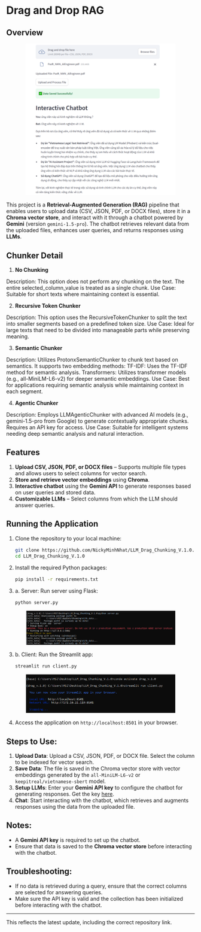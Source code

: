 # Drag and Drop RAG

## Overview
<p align="center"> 
   <img src="image/Demo.PNG" alt="Testing for my CV" width="400"/> </p>

This project is a **Retrieval-Augmented Generation (RAG)** pipeline that enables users to upload data (CSV, JSON, PDF, or DOCX files), store it in a **Chroma vector store**, and interact with it through a chatbot powered by **Gemini** (version `gemini-1.5-pro`). The chatbot retrieves relevant data from the uploaded files, enhances user queries, and returns responses using **LLMs**.

## Chunker Detail
1. **No Chunking**

Description: This option does not perform any chunking on the text. The entire selected_column_value is treated as a single chunk.
Use Case: Suitable for short texts where maintaining context is essential.

2. **Recursive Token Chunker**

Description: This option uses the RecursiveTokenChunker to split the text into smaller segments based on a predefined token size.
Use Case: Ideal for large texts that need to be divided into manageable parts while preserving meaning.

3. **Semantic Chunker**

Description: Utilizes ProtonxSemanticChunker to chunk text based on semantics. It supports two embedding methods:
TF-IDF: Uses the TF-IDF method for semantic analysis.
Transformers: Utilizes transformer models (e.g., all-MiniLM-L6-v2) for deeper semantic embeddings.
Use Case: Best for applications requiring semantic analysis while maintaining context in each segment.

4. **Agentic Chunker**

Description: Employs LLMAgenticChunker with advanced AI models (e.g., gemini-1.5-pro from Google) to generate contextually appropriate chunks. Requires an API key for access.
Use Case: Suitable for intelligent systems needing deep semantic analysis and natural interaction.

## Features
1. **Upload CSV, JSON, PDF, or DOCX files** – Supports multiple file types and allows users to select columns for vector search.
2. **Store and retrieve vector embeddings** using **Chroma**.
3. **Interactive chatbot** using the **Gemini API** to generate responses based on user queries and stored data.
4. **Customizable LLMs** – Select columns from which the LLM should answer queries.

## Running the Application
1. Clone the repository to your local machine:
   ```bash
   git clone https://github.com/NickyMinhNhat/LLM_Drag_Chunking_V.1.0.git
   cd LLM_Drag_Chunking_V.1.0
   ```

2. Install the required Python packages:
   ```bash
   pip install -r requirements.txt
   ```

3. a. Server: Run server using Flask:
   ```bash
   python server.py
   ```
<p align="center"> <img src="image/Server.PNG" alt="Running for my server" width="400"/> </p>

3. b. Client: Run the Streamlit app:
   ```bash
   streamlit run client.py
   ```
<p align="center"> <img src="image/Client.PNG" alt="Running for my client" width="400"/> </p>

4. Access the application on `http://localhost:8501` in your browser.

## Steps to Use:
1. **Upload Data**: Upload a CSV, JSON, PDF, or DOCX file. Select the column to be indexed for vector search.
2. **Save Data**: The file is saved in the Chroma vector store with vector embeddings generated by the `all-MiniLM-L6-v2` or `keepitreal/vietnamese-sbert` model.
3. **Setup LLMs**: Enter your **Gemini API key** to configure the chatbot for generating responses. Get the key [here](https://aistudio.google.com/app/apikey).
4. **Chat**: Start interacting with the chatbot, which retrieves and augments responses using the data from the uploaded file.

## Notes:
- A **Gemini API key** is required to set up the chatbot.
- Ensure that data is saved to the **Chroma vector store** before interacting with the chatbot.

## Troubleshooting:
- If no data is retrieved during a query, ensure that the correct columns are selected for answering queries.
- Make sure the API key is valid and the collection has been initialized before interacting with the chatbot.

---

This reflects the latest update, including the correct repository link.
